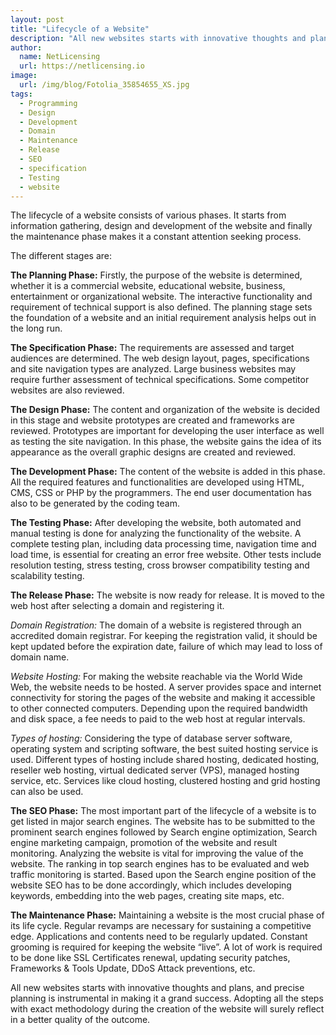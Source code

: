 ```yaml
---
layout: post
title: "Lifecycle of a Website"
description: "All new websites starts with innovative thoughts and plans, and precise planning is instrumental in making it a grand success"
author:
  name: NetLicensing
  url: https://netlicensing.io
image:
  url: /img/blog/Fotolia_35854655_XS.jpg
tags:
  - Programming
  - Design
  - Development
  - Domain
  - Maintenance
  - Release
  - SEO
  - specification
  - Testing
  - website
---
```


The lifecycle of a website consists of various phases. It starts from information gathering, design and development of the website and finally the maintenance phase makes it a constant attention seeking process.

The different stages are:

**The Planning Phase:** Firstly, the purpose of the website is determined, whether it is a commercial website, educational website, business, entertainment or organizational website. The interactive functionality and requirement of technical support is also defined. The planning stage sets the foundation of a website and an initial requirement analysis helps out in the long run.

**The Specification Phase:** The requirements are assessed and target audiences are determined. The web design layout, pages, specifications and site navigation types are analyzed. Large business websites may require further assessment of technical specifications. Some competitor websites are also reviewed.

**The Design Phase:** The content and organization of the website is decided in this stage and website prototypes are created and frameworks are reviewed. Prototypes are important for developing the user interface as well as testing the site navigation. In this phase, the website gains the idea of its appearance as the overall graphic designs are created and reviewed.

**The Development Phase:** The content of the website is added in this phase. All the required features and functionalities are developed using HTML, CMS, CSS or PHP by the programmers. The end user documentation has also to be generated by the coding team.

**The Testing Phase:** After developing the website, both automated and manual testing is done for analyzing the functionality of the website. A complete testing plan, including data processing time, navigation time and load time, is essential for creating an error free website. Other tests include resolution testing, stress testing, cross browser compatibility testing and scalability testing.

**The Release Phase:** The website is now ready for release. It is moved to the web host after selecting a domain and registering it.

_Domain Registration:_ The domain of a website is registered through an accredited domain registrar. For keeping the registration valid, it should be kept updated before the expiration date, failure of which may lead to loss of domain name.

_Website Hosting:_ For making the website reachable via the World Wide Web, the website needs to be hosted. A server provides space and internet connectivity for storing the pages of the website and making it accessible to other connected computers. Depending upon the required bandwidth and disk space, a fee needs to paid to the web host at regular intervals.

_Types of hosting:_ Considering the type of database server software, operating system and scripting software, the best suited hosting service is used. Different types of hosting include shared hosting, dedicated hosting, reseller web hosting, virtual dedicated server (VPS), managed hosting service, etc. Services like cloud hosting, clustered hosting and grid hosting can also be used.

**The SEO Phase:** The most important part of the lifecycle of a website is to get listed in major search engines. The website has to be submitted to the prominent search engines followed by Search engine optimization, Search engine marketing campaign, promotion of the website and result monitoring. Analyzing the website is vital for improving the value of the website. The ranking in top search engines has to be evaluated and web traffic monitoring is started. Based upon the Search engine position of the website SEO has to be done accordingly, which includes developing keywords, embedding into the web pages, creating site maps, etc.

**The Maintenance Phase:** Maintaining a website is the most crucial phase of its life cycle. Regular revamps are necessary for sustaining a competitive edge. Applications and contents need to be regularly updated. Constant grooming is required for keeping the website “live”. A lot of work is required to be done like SSL Certificates renewal, updating security patches, Frameworks & Tools Update, DDoS Attack preventions, etc.

All new websites starts with innovative thoughts and plans, and precise planning is instrumental in making it a grand success. Adopting all the steps with exact methodology during the creation of the website will surely reflect in a better quality of the outcome.
